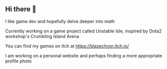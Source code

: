 ## Hi there 👋

<!--
**BlazeChron/BlazeChron** is a ✨ _special_ ✨ repository because its `README.md` (this file) appears on your GitHub profile.

Here are some ideas to get you started:

- 🔭 I’m currently working on ...
- 🌱 I’m currently learning ...
- 👯 I’m looking to collaborate on ...
- 🤔 I’m looking for help with ...
- 💬 Ask me about ...
- 📫 How to reach me: ...
- 😄 Pronouns: ...
- ⚡ Fun fact: ...
-->
I like game dev and hopefully delve deeper into math

Currently working on a game project called Unstable Isle, inspired by Dota2 workshop's Crumbling Island Arena

You can find my games on Itch at https://blazechron.itch.io/

I am working on a personal website and perhaps finding a more appropriate profile photo
